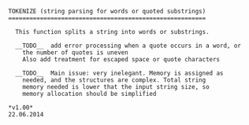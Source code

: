  	TOKENIZE (string parsing for words or quoted substrings)
	========================================================

      This function splits a string into words or substrings.

      __TODO__	add error processing when a quote occurs in a word, or 
		the number of quotes is uneven
		Also add treatment for escaped space or quote characters

      __TODO__	Main issue: very inelegant. Memory is assigned as 
		needed,	and the structures are complex.	Total string 
		memory needed is lower that the input string size, so
		memory allocation should be simplified 

	*v1.00*
	22.06.2014




